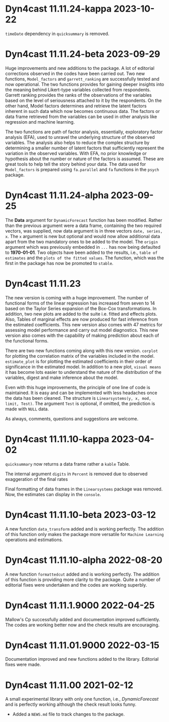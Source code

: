 # Dyn4cast 11.11.24-kappa 2023-10-22

`timeDate` dependency in `quicksummary` is removed.

# Dyn4cast 11.11.24-beta 2023-09-29

Huge improvements and new additions to the package. A lot of editorial corrections observed in the codes have been carried out. Two new functions, `Model_factors` and `garrett_ranking` are successfully tested and now operational. The two functions provides for gaining deeper insights into the meaning behind Likert-type variables collected from respondents. Garrett ranking provides the ranks of the observations of the variables based on the level of seriousness attached to it by the respondents. On the other hand, Model factors determines and retrieve the latent factors inherent in such data which now becomes continuous data. The factors or data frame retrieved from the variables can be used in other analysis like regression and machine learning. 

The two functions are path of factor analysis, essentially, exploratory factor analysis (EFA), used to unravel the underlying structure of the observed variables. The analysis also helps to reduce the complex structure by determining a smaller number of latent factors that sufficiently represent the variation in the observed variables. With EFA, no prior knowledge or hypothesis about the number or nature of the factors is assumed. These are great tools to help tell the story behind your data. The data used for `Model_factors` is prepared using `fa.parallel` and `fa` functions in the `psych` package.

# Dyn4cast 11.11.24-alpha 2023-09-25

The **Data** argument for `DynamicForecast` function has been modified. Rather than the previous argument were a data frame, containing the two required  vectors, was supplied, now data argument is in three vectors `date, series, x`. The `x` argument is new but optional and would now allow additional data apart from the two mandatory ones to be added to the model. The `origin` argument which was previously embedded in `...` has now being defaulted to **1970-01-01**. Two objects have been added to the results, i.e., `table of estimates` and the `plots of the fitted values`. The function, which was the first in the package has now be promoted to `stable`.

# Dyn4cast 11.11.23

The new version is coming with a huge improvement. The number of functional forms of the linear regression has increased from seven to 14 based on the Taylor Series expansion of the Box-Cox transformations. In addition, two new plots are added to the suite i.e. fitted and effects plots. Also, Tables of marginal effects are now produced for fast inference from the estimated coefficients. This new version also comes with 47 metrics for assessing model performance and carry out model diagnostics. This new version also comes with the capability of making prediction about each of the functional forms.

There are two new functions coming along with this new version. `corplot` for plotting the correlation matrix of the variables included in the model. `estimate_plot` is for plotting the estimated coefficients in their order of significance in the estimated model. In addition to a new plot, `visual means` it has become lots easier to understand the nature of the distribution of the variables, digest and make inference about the model.

Even with this huge improvements, the principle of one line of code is maintained. It is easy and can be implemented with less headaches once the data has been cleaned. The structure is `Linearsystems(y, x, mod, limit, Test)`. The argument `Test` is optional, if omitted, the prediction is made with `NULL` data.

As always, comments, questions and suggestions are welcome.

# Dyn4cast 11.11.10-kappa 2023-04-02

`quicksummary` now returns a data frame rather a `kable` Table.

The internal argument `digits` in `Percent` is removed due to observed exaggeration of the final rates

Final formatting of data frames in the `Linearsystems` package was removed. Now, the estimates can display in the `console`.

# Dyn4cast 11.11.10-beta 2023-03-12

A new function `data_transform` added and is working perfectly. The addition of this function only makes the package more versatile for `Machine Learning` operations and estimations.

# Dyn4cast 11.11.10-alpha 2022-08-20

A new function `formattedcut` added and is working perfectly. The addition of this function is providing more clarity to the package. Quite a number of editorial fixes were undertaken and the codes are working superbly.

# Dyn4cast 11.11.1.9000 2022-04-25

Mallow's Cp successfully added and documentation improved sufficiently. The codes are working better now and the check results are encouraging.

# Dyn4cast 11.11.01.9000 2022-03-15

Documentation improved and new functions added to the library. Editorial fixes were made.

# Dyn4cast 11.11.00 2021-02-12

A small experimental library with only one function, i.e., _DynamicForecast_ and is perfectly working although the check result looks funny.

* Added a `NEWS.md` file to track changes to the package.
